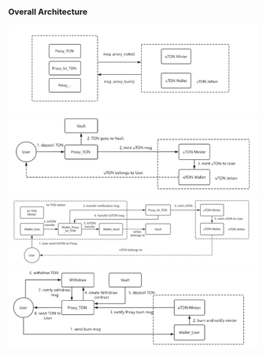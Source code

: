 ### Overall Architecture



<div align="center">
    <img width="700px" height="auto" src="images/overall.png">
</div>


<div align="center">
    <img width="800px" height="auto" src="images/ton_mint_uton.png">
</div>


<div align="center">
    <img width="800px" height="auto" src="images/lstton_mint_uton.png">
</div>


<div align="center">
    <img width="800px" height="auto" src="images/uton_withdraw_ton.png">
</div>